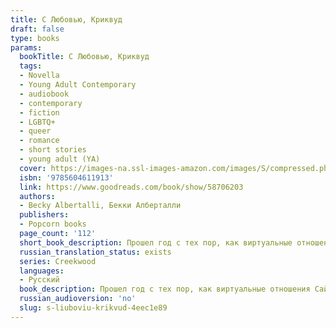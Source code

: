 ```yaml
---
title: С Любовью, Криквуд
draft: false
type: books
params:
  bookTitle: С Любовью, Криквуд
  tags:
  - Novella
  - Young Adult Contemporary
  - audiobook
  - contemporary
  - fiction
  - LGBTQ+
  - queer
  - romance
  - short stories
  - young adult (YA)
  cover: https://images-na.ssl-images-amazon.com/images/S/compressed.photo.goodreads.com/books/1628167646i/58706203.jpg
  isbn: '9785604611913'
  link: https://www.goodreads.com/book/show/58706203
  authors:
  - Becky Albertalli, Бекки Алберталли
  publishers:
  - Popcorn books
  page_count: '112'
  short_book_description: Прошел год с тех пор, как виртуальные отношения Саймона и Блю переросли в реальные, и пара месяцев с незабываемого выпускного Эбби и Лиа. Теперь они все учатся в разных колледжах и вынуждены...
  russian_translation_status: exists
  series: Creekwood
  languages:
  - Русский
  book_description: Прошел год с тех пор, как виртуальные отношения Саймона и Блю переросли в реальные, и пара месяцев с незабываемого выпускного Эбби и Лиа. Теперь они все учатся в разных колледжах и вынуждены поддерживать свои отношения на расстоянии — конечно, посредством старых добрых электронных писем. Но как сохранить и дружбу, и романтику, если вас разделяет несколько сотен километров?
  russian_audioversion: 'no'
  slug: s-liuboviu-krikvud-4eec1e89
---
```

